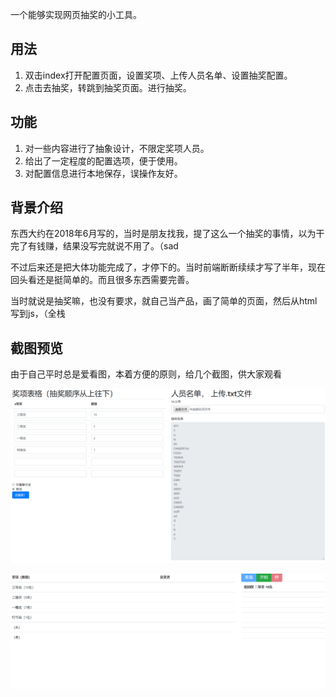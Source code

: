 一个能够实现网页抽奖的小工具。

## 用法

1. 双击index打开配置页面，设置奖项、上传人员名单、设置抽奖配置。
2. 点击去抽奖，转跳到抽奖页面。进行抽奖。



## 功能

1. 对一些内容进行了抽象设计，不限定奖项人员。
2. 给出了一定程度的配置选项，便于使用。
3. 对配置信息进行本地保存，误操作友好。


## 背景介绍

东西大约在2018年6月写的，当时是朋友找我，提了这么一个抽奖的事情，以为干完了有钱赚，结果没写完就说不用了。（sad

不过后来还是把大体功能完成了，才停下的。当时前端断断续续才写了半年，现在回头看还是挺简单的。而且很多东西需要完善。

当时就说是抽奖嘛，也没有要求，就自己当产品，画了简单的页面，然后从html写到js，（全栈

## 截图预览

由于自己平时总是爱看图，本着方便的原则，给几个截图，供大家观看

![pageIndex](/pic/p1.png)

![pageSuprise](/pic/p2.png)
